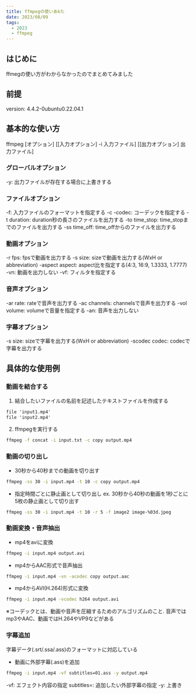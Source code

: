 ```yaml
---
title: ffmpegの使いあkた
date: 2023/08/09
tags:
  - 2023
  - ffmpeg
---
```


## はじめに

ffmegの使い方がわからなかったのでまとめてみました

## 前提

version: 4.4.2-0ubuntu0.22.04.1

## 基本的な使い方

ffmpeg [オプション] [[入力オプション] -i 入力ファイル] [[出力オプション] 出力ファイル]

### グローバルオプション
-y: 出力ファイルが存在する場合に上書きする

### ファイルオプション
-f: 入力ファイルのフォーマットを指定する
-c -codec: コーデックを指定する
-t duration: duration秒の長さのファイルを出力する
-to time_stop: time_stopまでのファイルを出力する
-ss time_off: time_offからのファイルを出力する

### 動画オプション
-r fps: fpsで動画を出力する
-s size: sizeで動画を出力する(WxH or abbreviation)
-aspect aspect: aspect比を指定する(4:3, 16:9, 1.3333, 1.7777)
-vn: 動画を出力しない
-vf: フィルタを指定する

### 音声オプション
-ar rate: rateで音声を出力する
-ac channels: channelsで音声を出力する
-vol volume: volumeで音量を指定する
-an: 音声を出力しない

### 字幕オプション
-s size: sizeで字幕を出力する(WxH or abbreviation)
-scodec codec: codecで字幕を出力する

## 具体的な使用例

### 動画を結合する

1. 結合したいファイルの名前を記述したテキストファイルを作成する
```input.txt
file 'input1.mp4'
file 'input2.mp4'
```
2. ffmpegを実行する
```bash
ffmpeg -f concat -i input.txt -c copy output.mp4
```

### 動画の切り出し

- 30秒から40秒までの動画を切り出す
```bash
ffmpeg -ss 30 -i input.mp4 -t 10 -c copy output.mp4
```

- 指定時間ごとに静止画として切り出し
ex. 30秒から40秒の動画を1秒ごとに5枚の静止画として切り出す
```bash
ffmpeg -ss 30 -i input.mp4 -t 10 -r 5 -f image2 image-%03d.jpeg
```


### 動画変換・音声抽出

- mp4をaviに変換
```bash
ffmpeg -i input.mp4 output.avi
```

- mp4からAAC形式で音声抽出
```bash
ffmpeg -i input.mp4 -vn -acodec copy output.aac
```

- mp4からAVI(H.264)形式に変換
```bash
ffmpeg -i input.mp4 -vcodec h264 output.avi
```

※コーデックとは、動画や音声を圧縮するためのアルゴリズムのこと. 音声ではmp3やAAC、動画ではH.264やVP9などがある

### 字幕追加

字幕データ(.srt/.ssa/.ass)のフォーマットに対応している

- 動画に外部字幕(.ass)を追加
```bash
ffmpeg -i input.mp4 -vf subtitles=01.ass -y output.mp4
```

-vf: エフェクト内容の指定
subtitles=: 追加したい外部字幕の指定
-y: 上書き

